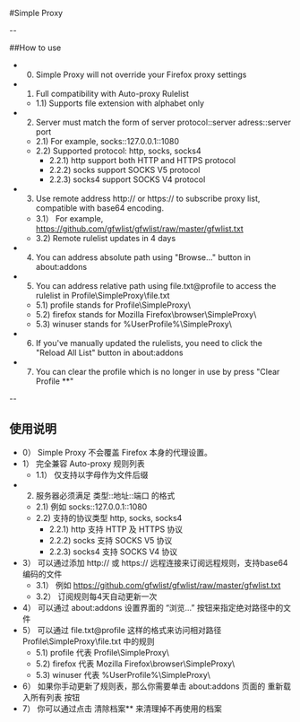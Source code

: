 #Simple Proxy

--

##How to use

- 0) Simple Proxy will not override your Firefox proxy settings
- 1) Full compatibility with Auto-proxy Rulelist
  - 1.1) Supports file extension with alphabet only
- 2) Server must match the form of server protocol::server adress::server port
  - 2.1) For example, socks::127.0.0.1::1080
  - 2.2) Supported protocol: http, socks, socks4
    - 2.2.1) http support both HTTP and HTTPS protocol
    - 2.2.2) socks support SOCKS V5 protocol
    - 2.2.3) socks4 support SOCKS V4 protocol
- 3) Use remote address http:// or https:// to subscribe proxy list, compatible with base64 encoding.
  - 3.1） For example, https://github.com/gfwlist/gfwlist/raw/master/gfwlist.txt
  - 3.2) Remote rulelist updates in 4 days
- 4) You can address absolute path using "Browse..." button in about:addons
- 5) You can address relative path using file.txt@profile to access the rulelist in Profile\SimpleProxy\file.txt
  - 5.1) profile stands for Profile\SimpleProxy\
  - 5.2) firefox stands for Mozilla Firefox\browser\SimpleProxy\
  - 5.3) winuser stands for %UserProfile%\SimpleProxy\
- 6) If you've manually updated the rulelists, you need to click the "Reload All List" button in about:addons
- 7) You can clear the profile which is no longer in use by press "Clear Profile **"

--

## 使用说明

- 0） Simple Proxy 不会覆盖 Firefox 本身的代理设置。
- 1） 完全兼容 Auto-proxy 规则列表
  - 1.1） 仅支持以字母作为文件后缀
- 2) 服务器必须满足 类型::地址::端口 的格式
  - 2.1) 例如 socks::127.0.0.1::1080
  - 2.2) 支持的协议类型 http, socks, socks4
    - 2.2.1) http 支持 HTTP 及 HTTPS 协议
    - 2.2.2) socks 支持 SOCKS V5 协议
    - 2.2.3) socks4 支持 SOCKS V4 协议
- 3） 可以通过添加 http:// 或 https:// 远程连接来订阅远程规则，支持base64编码的文件
  - 3.1） 例如 https://github.com/gfwlist/gfwlist/raw/master/gfwlist.txt
  - 3.2） 订阅规则每4天自动更新一次
- 4） 可以通过 about:addons 设置界面的 “浏览...” 按钮来指定绝对路径中的文件
- 5） 可以通过 file.txt@profile 这样的格式来访问相对路径 Profile\SimpleProxy\file.txt 中的规则
  - 5.1) profile 代表 Profile\SimpleProxy\
  - 5.2) firefox 代表 Mozilla Firefox\browser\SimpleProxy\
  - 5.3) winuser 代表 %UserProfile%\SimpleProxy\
- 6） 如果你手动更新了规则表，那么你需要单击 about:addons 页面的 重新载入所有列表 按钮
- 7） 你可以通过点击 清除档案** 来清理掉不再使用的档案
